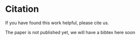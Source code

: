 # Citation

If you have found this work helpful, please cite us.

The paper is not published yet, we will have a bibtex here soon
